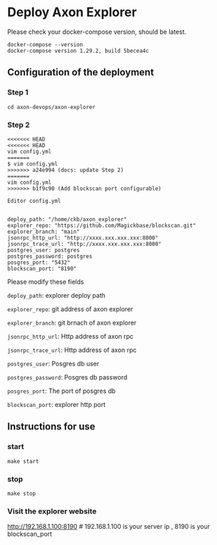 # Deploy Axon Explorer
Please check your docker-compose version, should be latest.

```
docker-compose --version
docker-compose version 1.29.2, build 5becea4c
```

## Configuration of the deployment

### Step 1
```shell
cd axon-devops/axon-explorer
```

### Step 2
```shell
<<<<<<< HEAD
<<<<<<< HEAD
vim config.yml
=======
$ vim config.yml
>>>>>>> a24e994 (docs: update Step 2)
=======
vim config.yml
>>>>>>> b1f9c90 (Add blockscan port configurable)
```

```
Editor config.yml


deploy_path: "/home/ckb/axon_explorer"
explorer_repo: "https://github.com/Magickbase/blockscan.git"
explorer_branch: "main"
jsonrpc_http_url: "http://xxxx.xxx.xxx.xxx:8000"
jsonrpc_trace_url: "http://xxxx.xxx.xxx.xxx:8000"
postgres_user: postgres
postgres_password: postgres
posgres_port: "5432"
blockscan_port: "8190"                                           
```

Please modify these fields

`deploy_path`: explorer deploy path

`explorer_repo`: git address of axon explorer 

`explorer_branch`: git brnach of axon explorer 

`jsonrpc_http_url`: Http address of axon rpc

`jsonrpc_trace_url`: Http address of axon rpc

`postgres_user`: Posgres db user

`postgres_password`: Posgres db password

`posgres_port`: The port of posgres db

`blockscan_port`: explorer http port



## Instructions for use
### start
```shell
make start
```
### stop
```shell
make stop
```
### Visit the explorer website 
http://192.168.1.100:8190   # 192.168.1.100 is your server ip , 8190 is your blockscan_port
